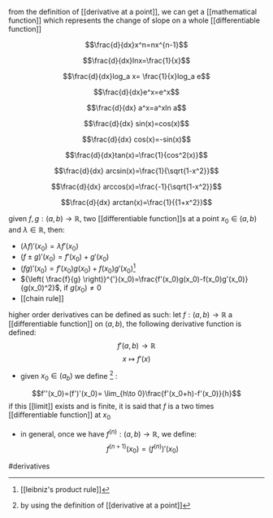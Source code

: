 from the definition of [[derivative at a point]], we can get a [[mathematical function]] which represents the change of slope on a whole [[differentiable function]] 

$$\frac{d}{dx}x^n=nx^{n-1}$$

$$\frac{d}{dx}lnx=\frac{1}{x}$$

$$\frac{d}{dx}log_a x= \frac{1}{x}log_a e$$

$$\frac{d}{dx}e^x=e^x$$

$$\frac{d}{dx} a^x=a^xln a$$

$$\frac{d}{dx} sin(x)=cos(x)$$

$$\frac{d}{dx} cos(x)=-sin(x)$$

$$\frac{d}{dx}tan(x)=\frac{1}{cos^2(x)}$$

$$\frac{d}{dx} arcsin(x)=\frac{1}{\sqrt{1-x^2}}$$

$$\frac{d}{dx} arccos(x)=\frac{-1}{\sqrt{1-x^2}}$$

$$\frac{d}{dx} arctan(x)=\frac{1}{{1+x^2}}$$


given $f, g :(a,b)\to \mathbb{R}$, two [[differentiable function]]s at a point $x_0 \in (a,b)$ and $\lambda \in \mathbb{R}$, then:
- $(\lambda f)'(x_0) = \lambda f'(x_0)$ 
- $(f\pm g)'(x_0) = f'(x_0)+g'(x_0)$
- $(fg)'(x_0)=f'(x_0)g(x_0)+f(x_0)g'(x_0)$[^1]
- ${\left( \frac{f}{g} \right)}^{'}(x_0)=\frac{f'(x_0)g(x_0)-f(x_0)g'(x_0)}{g(x_0)^2}$, if $g(x_0)\neq 0$
- [[chain rule]]

higher order derivatives can be defined as such:
let $f:(a,b)\rightarrow \mathbb{R}$  a [[differentiable function]] on $(a,b)$, the following derivative function is defined:
$$f'(a,b)\to \mathbb{R}$$
$$x\mapsto f'(x)$$

- given $x_0\in(a_b)$ we define [^2] :

$$f''(x_0)=(f')'(x_0)= \lim_{h\to 0}\frac{f'(x_0+h)-f'(x_0)}{h}$$
if this [[limit]] exists and is finite, it is said that  $f$ is a two times [[differentiable function]] at $x_0$

- in general, once  we have $f^{(n)}:(a,b)\to \mathbb{R}$, we define:
$$f^{(n+1)}(x_0)={(f^{(n)})}'(x_0)$$

#derivatives

[^1]:[[leibniz's product rule]]
[^2]: by using the definition of [[derivative at a point]]